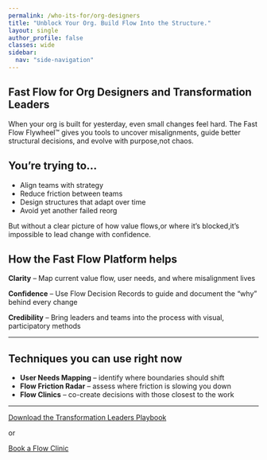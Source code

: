 ```yaml
---
permalink: /who-its-for/org-designers
title: "Unblock Your Org. Build Flow Into the Structure."
layout: single
author_profile: false
classes: wide
sidebar:
  nav: "side-navigation"
---
```


## Fast Flow for Org Designers and Transformation Leaders

When your org is built for yesterday, even small changes feel hard. The Fast Flow Flywheel™️ gives you tools to uncover misalignments, guide better structural decisions, and evolve with purpose,not chaos.

## You’re trying to…

- Align teams with strategy
- Reduce friction between teams
- Design structures that adapt over time
- Avoid yet another failed reorg

But without a clear picture of how value flows,or where it’s blocked,it’s impossible to lead change with confidence.

## How the Fast Flow Platform helps

**Clarity** – Map current value flow, user needs, and where misalignment lives

**Confidence** – Use Flow Decision Records to guide and document the “why” behind every change

**Credibility** – Bring leaders and teams into the process with visual, participatory methods

---

## Techniques you can use right now

- **User Needs Mapping** – identify where boundaries should shift
- **Flow Friction Radar** – assess where friction is slowing you down
- **Flow Clinics** – co-create decisions with those closest to the work

---

[Download the Transformation Leaders Playbook](/playbooks/transformation-leaders-playbook)

or

[Book a Flow Clinic](/contact)
